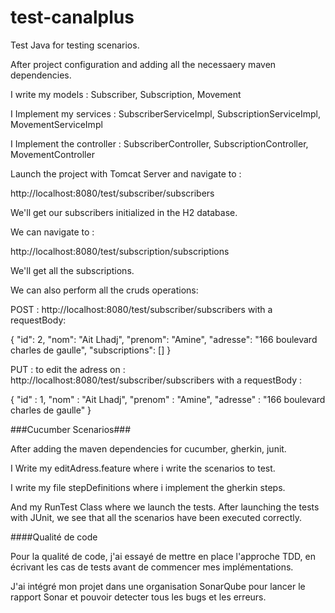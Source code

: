 # test-canalplus


Test Java for testing scenarios.

After project configuration and adding all the necessaery maven dependencies.

I write my models : Subscriber, Subscription, Movement

I Implement my services : SubscriberServiceImpl, SubscriptionServiceImpl, MovementServiceImpl

I Implement the controller : SubscriberController, SubscriptionController, MovementController

Launch the project with Tomcat Server and navigate to :

http://localhost:8080/test/subscriber/subscribers

We'll get our subscribers initialized in the H2 database.

We can navigate to :

http://localhost:8080/test/subscription/subscriptions

We'll get all the subscriptions.

We can also perform all the cruds operations: 

POST : http://localhost:8080/test/subscriber/subscribers with a requestBody:

{
    "id": 2,
    "nom": "Ait Lhadj",
    "prenom": "Amine",
    "adresse": "166 boulevard charles de gaulle",
    "subscriptions": []
}

PUT : to edit the adress on : http://localhost:8080/test/subscriber/subscribers with a requestBody : 

{
	"id" : 1,
	"nom" : "Ait Lhadj",
	"prenom" : "Amine",
	"adresse" : "166 boulevard charles de gaulle"
}


###Cucumber Scenarios###

After adding the maven dependencies for cucumber, gherkin, junit.

I Write my editAdress.feature where i write the scenarios to test. 

I write my file stepDefinitions where i implement the gherkin steps. 

And my RunTest Class where we launch the tests. After launching the tests with JUnit, we see that all the scenarios have been executed correctly.

####Qualité de code 

Pour la qualité de code, j'ai essayé de mettre en place l'approche TDD, en écrivant les cas de tests avant de commencer mes implémentations.

J'ai intégré mon projet dans une organisation SonarQube pour lancer le rapport Sonar et pouvoir detecter tous les bugs et les erreurs. 


